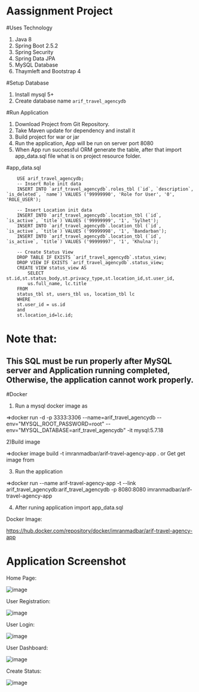 # Aassignment Project

#Uses Technology

1) Java 8
2) Spring Boot 2.5.2
3) Spring Security
4) Spring Data JPA
5) MySQL Database
6) Thaymleft and Bootstrap 4



#Setup Database

1) Install mysql 5+
2) Create database name `arif_travel_agencydb`


#Run Application
1) Download Project from Git Repository.
2) Take Maven update for dependency and install it 
3) Build project for war or jar
4) Run the application, App will be run on server port 8080
5) When App run successful ORM generate the table, after that import app_data.sql file what is on project resource folder.

#app_data.sql

        USE arif_travel_agencydb;
        -- Insert Role init data
        INSERT INTO `arif_travel_agencydb`.roles_tbl (`id`, `description`, `is_deleted`, `name`) VALUES ('99999990', 'Role for User', '0', 'ROLE_USER');

        -- Insert Location init data
        INSERT INTO `arif_travel_agencydb`.location_tbl (`id`, `is_active`, `title`) VALUES ('99999999', '1', 'Sylhet');
        INSERT INTO `arif_travel_agencydb`.location_tbl (`id`, `is_active`, `title`) VALUES ('99999998', '1', 'Bandarban');
        INSERT INTO `arif_travel_agencydb`.location_tbl (`id`, `is_active`, `title`) VALUES ('99999997', '1', 'Khulna');

        -- Create Status View
        DROP TABLE IF EXISTS `arif_travel_agencydb`.status_view;
        DROP VIEW IF EXISTS `arif_travel_agencydb`.status_view;
        CREATE VIEW status_view AS
            SELECT st.id,st.status_body,st.privacy_type,st.location_id,st.user_id,
            us.full_name, lc.title
        FROM 
        status_tbl st, users_tbl us, location_tbl lc 
        WHERE 
        st.user_id = us.id
        and
        st.location_id=lc.id;


# Note that: 
  This SQL must be run properly after MySQL server and Application running completed, Otherwise, the application cannot work properly.
  -------------------------------------------------------------------------------------------------------------------------------------

#Docker

1) Run a mysql docker image as

=>docker run -d -p 3333:3306 --name=arif_travel_agencydb --env="MYSQL_ROOT_PASSWORD=root" --env="MYSQL_DATABASE=arif_travel_agencydb" -it mysql:5.7.18

2)Build image 

=>docker image build -t imranmadbar/arif-travel-agency-app .
or 
Get get image from 

3) Run the application

=>docker run --name arif-travel-agency-app -t --link arif_travel_agencydb:arif_travel_agencydb -p 8080:8080 imranmadbar/arif-travel-agency-app

4) After runing application import app_data.sql

Docker Image:

https://hub.docker.com/repository/docker/imranmadbar/arif-travel-agency-app


# Application Screenshot

Home Page:

![image](https://user-images.githubusercontent.com/32607915/124375039-b5184e80-dcc1-11eb-82da-64883a255afd.png)

User Registration:

![image](https://user-images.githubusercontent.com/32607915/124375077-f6a8f980-dcc1-11eb-9590-07d31e1b0aa1.png)

User Login:

![image](https://user-images.githubusercontent.com/32607915/124375088-06284280-dcc2-11eb-8d4d-8c2423a1b2f2.png)

User Dashboard:

![image](https://user-images.githubusercontent.com/32607915/124375100-1b9d6c80-dcc2-11eb-96c4-1f620b104f84.png)


Create Status:

![image](https://user-images.githubusercontent.com/32607915/124375112-29eb8880-dcc2-11eb-896f-8846ab7d2e1c.png)




